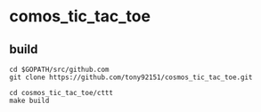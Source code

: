 # comos_tic_tac_toe

## build

```bash=
cd $GOPATH/src/github.com
git clone https://github.com/tony92151/cosmos_tic_tac_toe.git

cd cosmos_tic_tac_toe/cttt
make build
```
